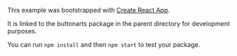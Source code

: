 This example was bootstrapped with [Create React App](https://github.com/facebook/create-react-app).

It is linked to the buttonarts package in the parent directory for development purposes.

You can run `npm install` and then `npm start` to test your package.
